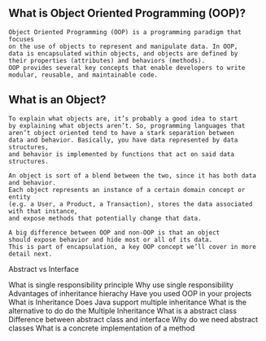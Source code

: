 ## What is Object Oriented Programming (OOP)?

    Object Oriented Programming (OOP) is a programming paradigm that focuses
    on the use of objects to represent and manipulate data. In OOP,
    data is encapsulated within objects, and objects are defined by
    their properties (attributes) and behaviors (methods).
    OOP provides several key concepts that enable developers to write modular, reusable, and maintainable code.

## What is an Object?

    To explain what objects are, it’s probably a good idea to start
    by explaining what objects aren’t. So, programming languages that
    aren’t object oriented tend to have a stark separation between
    data and behavior. Basically, you have data represented by data structures,
    and behavior is implemented by functions that act on said data structures.

    An object is sort of a blend between the two, since it has both data and behavior.
    Each object represents an instance of a certain domain concept or entity
    (e.g. a User, a Product, a Transaction), stores the data associated with that instance,
    and expose methods that potentially change that data.

    A big difference between OOP and non-OOP is that an object
    should expose behavior and hide most or all of its data.
    This is part of encapsulation, a key OOP concept we’ll cover in more detail next.

Abstract vs Interface

What is single responsibility principle
Why use single responsibility
Advantages of inheritance hierachy
Have you used OOP in your projects
What is Inheritance
Does Java support multiple inheritance
What is the alternative to do do the Multiple Inheritance
What is a abstract class
Difference between abstract class and interface
Why do we need abstract classes
What is a concrete implementation of a method
